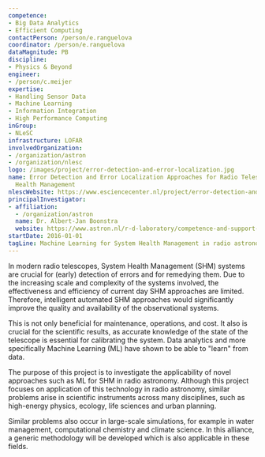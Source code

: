 ```yaml
---
competence:
- Big Data Analytics
- Efficient Computing
contactPerson: /person/e.ranguelova
coordinator: /person/e.ranguelova
dataMagnitude: PB
discipline:
- Physics & Beyond
engineer:
- /person/c.meijer
expertise:
- Handling Sensor Data
- Machine Learning
- Information Integration
- High Performance Computing
inGroup:
- NLeSC
infrastructure: LOFAR
involvedOrganization:
- /organization/astron
- /organization/nlesc
logo: /images/project/error-detection-and-error-localization.jpg
name: Error Detection and Error Localization Approaches for Radio Telescope System
  Health Management
nlescWebsite: https://www.esciencecenter.nl/project/error-detection-and-error-localization
principalInvestigator:
- affiliation:
  - /organization/astron
  name: Dr. Albert-Jan Boonstra
  website: https://www.astron.nl/r-d-laboratory/competence-and-support-groups/staff/albert-jan-boonstra/albert-jan-boonstra
startDate: 2016-01-01
tagLine: Machine Learning for System Health Management in radio astronomy
---
```

In modern radio telescopes, System Health Management (SHM) systems are
crucial for (early) detection of errors and for remedying them. Due to
the increasing scale and complexity of the systems involved, the
effectiveness and efficiency of current day SHM approaches are
limited. Therefore, intelligent automated SHM approaches would
significantly improve the quality and availability of the
observational systems.

This is not only beneficial for maintenance, operations, and cost. It
also is crucial for the scientific results, as accurate knowledge of
the state of the telescope is essential for calibrating the
system. Data analytics and more specifically Machine Learning (ML)
have shown to be able to "learn" from data.

The purpose of this project is to investigate the applicability of
novel approaches such as ML for SHM in radio astronomy. Although this
project focuses on application of this technology in radio astronomy,
similar problems arise in scientific instruments across many
disciplines, such as high-energy physics, ecology, life sciences and
urban planning.


Similar problems also occur in large-scale simulations, for example in
water management, computational chemistry and climate science. In this
alliance, a generic methodology will be developed which is also
applicable in these fields.
